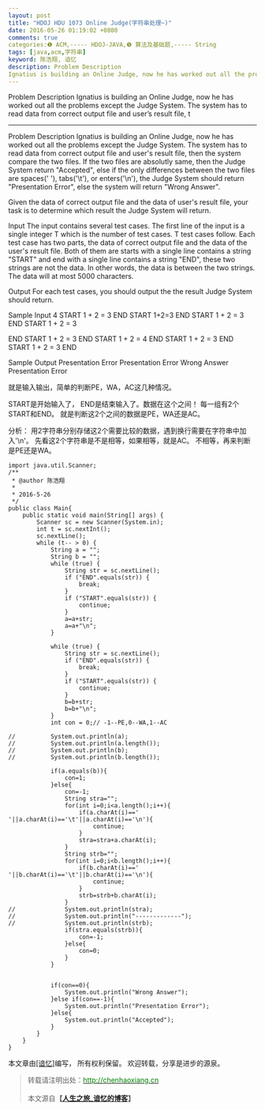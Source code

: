 ```yaml
---
layout: post
title: "HDOJ HDU 1073 Online Judge(字符串处理~)"
date: 2016-05-26 01:19:02 +0800
comments: true
categories:❶ ACM,----- HDOJ-JAVA,❺ 算法及基础题,----- String
tags: [java,acm,字符串]
keyword: 陈浩翔, 谙忆
description: Problem Description 
Ignatius is building an Online Judge, now he has worked out all the problems except the Judge System. The system has to read data from correct output file and user’s result file, t 
---
```



Problem Description 
Ignatius is building an Online Judge, now he has worked out all the problems except the Judge System. The system has to read data from correct output file and user’s result file, t
<!-- more -->
----------

Problem Description
Ignatius is building an Online Judge, now he has worked out all the problems except the Judge System. The system has to read data from correct output file and user's result file, then the system compare the two files. If the two files are absolutly same, then the Judge System return "Accepted", else if the only differences between the two files are spaces(' '), tabs('\t'), or enters('\n'), the Judge System should return "Presentation Error", else the system will return "Wrong Answer".

Given the data of correct output file and the data of user's result file, your task is to determine which result the Judge System will return.

 

Input
The input contains several test cases. The first line of the input is a single integer T which is the number of test cases. T test cases follow.
Each test case has two parts, the data of correct output file and the data of the user's result file. Both of them are starts with a single line contains a string "START" and end with a single line contains a string "END", these two strings are not the data. In other words, the data is between the two strings. The data will at most 5000 characters.

 

Output
For each test cases, you should output the the result Judge System should return.

 

Sample Input
4
START
1 + 2 = 3
END
START
1+2=3
END
START
1 + 2 = 3
END
START
1 + 2 = 3

END
START
1 + 2 = 3
END
START
1 + 2 = 4
END
START
1 + 2 = 3
END
START
1	+	2	=	3
END
 

Sample Output
Presentation Error
Presentation Error
Wrong Answer
Presentation Error


就是输入输出，简单的判断PE，WA，AC这几种情况。

START是开始输入了，
END是结束输入了。数据在这个之间！
每一组有2个 START和END。
就是判断这2个之间的数据是PE，WA还是AC。


分析：
用2字符串分别存储这2个需要比较的数据，遇到换行需要在字符串中加入'\n'。
先看这2个字符串是不是相等，如果相等，就是AC。
不相等，再来判断是PE还是WA。


```
import java.util.Scanner;
/**
 * @author 陈浩翔
 *
 * 2016-5-26
 */
public class Main{
	public static void main(String[] args) {
		Scanner sc = new Scanner(System.in);
		int t = sc.nextInt();
		sc.nextLine();
		while (t-- > 0) {
			String a = "";
			String b = "";
			while (true) {
				String str = sc.nextLine();
				if ("END".equals(str)) {
					break;
				}
				if ("START".equals(str)) {
					continue;
				}
				a=a+str;
				a=a+"\n";
			}

			while (true) {
				String str = sc.nextLine();
				if ("END".equals(str)) {
					break;
				}
				if ("START".equals(str)) {
					continue;
				}
				b=b+str;
				b=b+"\n";
			}
			int con = 0;// -1--PE,0--WA,1--AC
			
//			System.out.println(a);
//			System.out.println(a.length());
//			System.out.println(b);
//			System.out.println(b.length());
			
			if(a.equals(b)){
				con=1;
			}else{
				con=-1;
				String stra="";
				for(int i=0;i<a.length();i++){
					if(a.charAt(i)==' '||a.charAt(i)=='\t'||a.charAt(i)=='\n'){
						continue;
					}
					stra=stra+a.charAt(i);
				}
				String strb="";
				for(int i=0;i<b.length();i++){
					if(b.charAt(i)==' '||b.charAt(i)=='\t'||b.charAt(i)=='\n'){
						continue;
					}
					strb=strb+b.charAt(i);
				}
//				System.out.println(stra);
//				System.out.println("-------------");
//				System.out.println(strb);
				if(stra.equals(strb)){
					con=-1;
				}else{
					con=0;
				}
			}
			
			
			if(con==0){
				System.out.println("Wrong Answer");
			}else if(con==-1){
				System.out.println("Presentation Error");
			}else{
				System.out.println("Accepted");
			}
		}
	}
}

```

本文章由<a href="http://chenhaoxiang.cn/">[谙忆]</a>编写， 所有权利保留。 
欢迎转载，分享是进步的源泉。
<blockquote cite='陈浩翔'>
<p background-color='#D3D3D3'>转载请注明出处：<a href='http://chenhaoxiang.cn'><font color="green">http://chenhaoxiang.cn</font></a><br><br>
本文源自<strong>【<a href='http://chenhaoxiang.cn' target='_blank'>人生之旅_谙忆的博客</a>】</strong></p>
</blockquote>
